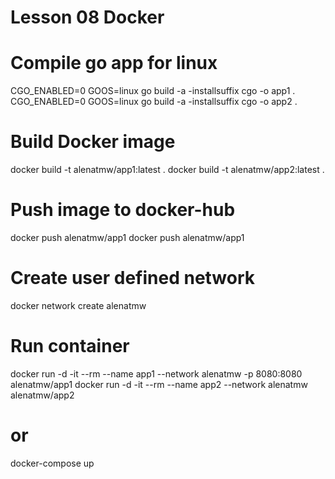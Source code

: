 # Lesson 08 Docker

# Compile go app for linux 
CGO_ENABLED=0 GOOS=linux go build -a -installsuffix cgo -o app1 .
CGO_ENABLED=0 GOOS=linux go build -a -installsuffix cgo -o app2 .

# Build Docker image
docker build -t alenatmw/app1:latest .
docker build -t alenatmw/app2:latest .

# Push image to docker-hub
docker push alenatmw/app1
docker push alenatmw/app1

# Create user defined network
docker network create alenatmw

# Run container
docker run -d -it --rm --name app1 --network alenatmw -p 8080:8080 alenatmw/app1
docker run -d -it --rm --name app2 --network alenatmw alenatmw/app2

# or
docker-compose up
